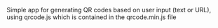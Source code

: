 Simple app for generating QR codes based on user input (text or URL), using qrcode.js which is contained in the qrcode.min.js file
